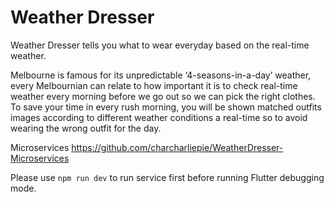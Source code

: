 # Weather Dresser

Weather Dresser tells you what to wear everyday based on the real-time weather. 

Melbourne is famous for its unpredictable ‘4-seasons-in-a-day’ weather, every Melbournian can relate to how important it is to check real-time weather every morning before we go out so we can pick the right clothes. To save your time in every rush morning, you will be shown matched outfits images according to different weather conditions a real-time so to avoid wearing the wrong outfit for the day. 

Microservices
https://github.com/charcharliepie/WeatherDresser-Microservices

Please use `npm run dev` to run service first before running Flutter debugging mode.
